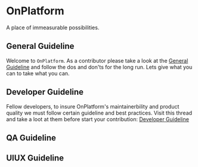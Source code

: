 
# OnPlatform

A place of immeasurable possibilities.

## General Guideline

Welcome to `OnPlatform`. As a contributor please take a look at the [General Guideline](https://github.com/On-Platform/OnPlatform/blob/master/Wiki/Genaral/GENERALGUIDE.md) and follow the dos and don'ts for the long run. Lets give what you can to take what you can.

## Developer Guideline

Fellow developers, to insure OnPlatform's maintainerbility and product quality we must follow certain guideline and best practices. Visit this thread and take a loot at them before start your contribution: [Developer Guideline](https://github.com/On-Platform/OnPlatform/blob/master/Wiki/Genaral/DEVELOPERGUIDE.md)

## QA Guideline

## UIUX Guideline
